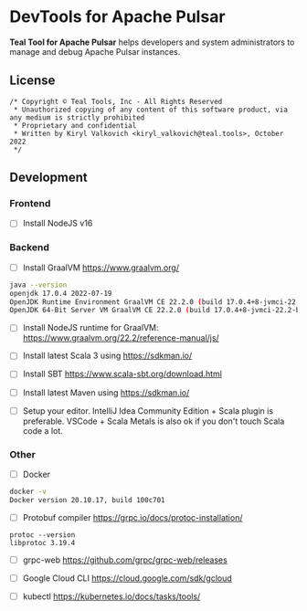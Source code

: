 # DevTools for Apache Pulsar

**Teal Tool for Apache Pulsar** helps developers and system administrators to manage and debug Apache Pulsar instances.

## License

```text
/* Copyright © Teal Tools, Inc - All Rights Reserved
 * Unauthorized copying of any content of this software product, via any medium is strictly prohibited
 * Proprietary and confidential
 * Written by Kiryl Valkovich <kiryl_valkovich@teal.tools>, October 2022
 */
```

## Development

### Frontend

- [ ] Install NodeJS v16

### Backend

- [ ] Install GraalVM <https://www.graalvm.org/>

```bash
java --version
openjdk 17.0.4 2022-07-19
OpenJDK Runtime Environment GraalVM CE 22.2.0 (build 17.0.4+8-jvmci-22.2-b06)
OpenJDK 64-Bit Server VM GraalVM CE 22.2.0 (build 17.0.4+8-jvmci-22.2-b06, mixed mode, sharing)
```

- [ ] Install NodeJS runtime for GraalVM: <https://www.graalvm.org/22.2/reference-manual/js/>

- [ ] Install latest Scala 3 using <https://sdkman.io/>

- [ ] Install SBT <https://www.scala-sbt.org/download.html>

- [ ] Install latest Maven using <https://sdkman.io/>

- [ ] Setup your editor. IntelliJ Idea Community Edition + Scala plugin is preferable. VSCode + Scala Metals is also ok if you don't touch Scala code a lot.

### Other

- [ ] Docker

```bash
docker -v
Docker version 20.10.17, build 100c701
```

- [ ] Protobuf compiler <https://grpc.io/docs/protoc-installation/>

```
protoc --version
libprotoc 3.19.4
```

- [ ] grpc-web <https://github.com/grpc/grpc-web/releases>

- [ ] Google Cloud CLI https://cloud.google.com/sdk/gcloud

- [ ] kubectl https://kubernetes.io/docs/tasks/tools/
